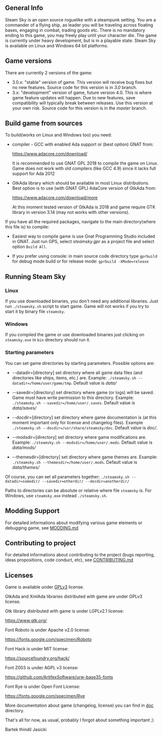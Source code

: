 ## General Info

Steam Sky is an open source roguelike with a steampunk setting. You are a
commander of a flying ship, as leader you will be traveling across floating
bases, engaging in combat, trading goods etc. There is no mandatory ending
to this game, you may freely play until your character die. The game is
currently under heavy development, but is in a playable state. Steam Sky is
available on Linux and Windows 64 bit platforms.

## Game versions
There are currently 2 versions of the game:
- 3.0.x: "stable" version of game. This version will receive bug fixes but
  no new features. Source code for this version is in *3.0* branch.
- 3.x: "development" version of game, future version 4.0. This is where
  game feature updates will happen. Due to new features, save compatibility
  will typically break between releases. Use this version at your own risk.
  Source code for this version is in the *master* branch.

## Build game from sources

To build(works on Linux and Windows too) you need:

* compiler - GCC with enabled Ada support or (best option) GNAT from:

  https://www.adacore.com/download/

  It is recommended to use GNAT GPL 2018 to compile the game on Linux.
  Game does not work with old compilers (like GCC 4.9) since it
  lacks full support for Ada 2012

* GtkAda library which should be available in most Linux distributions. Best
  option is to use (with GNAT GPL) AdaCore version of GtkAda from:

  https://www.adacore.com/download/more

  At this moment tested version of GtkAda is 2018 and game require GTK library
  in version 3.14 (may not works with other versions).

If you have all the required packages, navigate to the main directory(where
this file is) to compile:

* Easiest way to compile game is use Gnat Programming Studio included in GNAT.
  Just run GPS, select *steamsky.gpr* as a project file and select option
  `Build All`.

* If you prefer using console: in main source code directory type `gprbuild`
  for debug mode build or for release mode: `gprbuild -XMode=release`


## Running Steam Sky

### Linux
If you use downloaded binaries, you don't need any additional libraries. Just
run `./steamsky.sh` script to start game. Game will not works if you try to
start it by binary file `steamsky`.

### Windows
If you compiled the game or use downloaded binaries just clicking on
`steamsky.exe` in `bin` directory should run it.

### Starting parameters
You can set game directories by starting parameters. Possible options are:

* --datadir=[directory] set directory where all game data files (and
  directories like ships, items, etc.) are. Example: `./steamsky.sh
  --datadir=/home/user/game/tmp`. Default value is *data/*

* --savedir=[directory] set directory where game (or logs) will be saved. Game
  must have write permission to this directory. Example: `./steamsky.sh
  --savedir=/home/user/.saves`. Default value is *data/saves/*

* --docdir=[directory] set directory where game documentation is (at this
  moment important only for license and changelog files). Example `./steamsky.sh
  --docdir=/usr/share/steamsky/doc`. Default value is *doc/*.

* --modsdir=[directory] set directory where game modifications are. Example:
  `./steamsky.sh --modsdir=/home/user/.mods`. Default value is *data/mods/*

* --themesdir=[directory] set directory where game themes are. Example:
  `./steamsky.sh --themesdir=/home/user/.mods`. Default value is *data/themes/*

Of course, you can set all parameters together: `./steamsky.sh --datadir=somedir/
--savedir=otherdir/ --docdir=anotherdir/`

Paths to directories can be absolute or relative where file `steamsky` is. For
Windows, use `steamsky.exe` instead `./steamsky.sh`.

## Modding Support
For detailed informations about modifying various game elements or debugging
game, see [MODDING.md](bin/doc/MODDING.md)

## Contributing to project
For detailed informations about contributing to the project (bugs reporting,
ideas propositions, code conduct, etc), see
[CONTRIBUTING.md](bin/doc/CONTRIBUTING.md)

## Licenses
Game is available under [GPLv3](bin/doc/COPYING) license.

GtkAda and XmlAda libraries distributed with game are under GPLv3 license.

Gtk library distributed with game is under LGPLv2.1 license:

https://www.gtk.org/

Font Roboto is under Apache v2.0 license:

https://fonts.google.com/specimen/Roboto

Font Hack is under MIT license:

https://sourcefoundry.org/hack/

Font Z003 is under AGPL v3 license:

https://github.com/ArtifexSoftware/urw-base35-fonts

Font Rye is under Open Font License:

https://fonts.google.com/specimen/Rye



More documentation about game (changelog, license) you can find in
[doc](bin/doc) directory.

That's all for now, as usual, probably I forgot about something important ;)

Bartek thindil Jasicki
